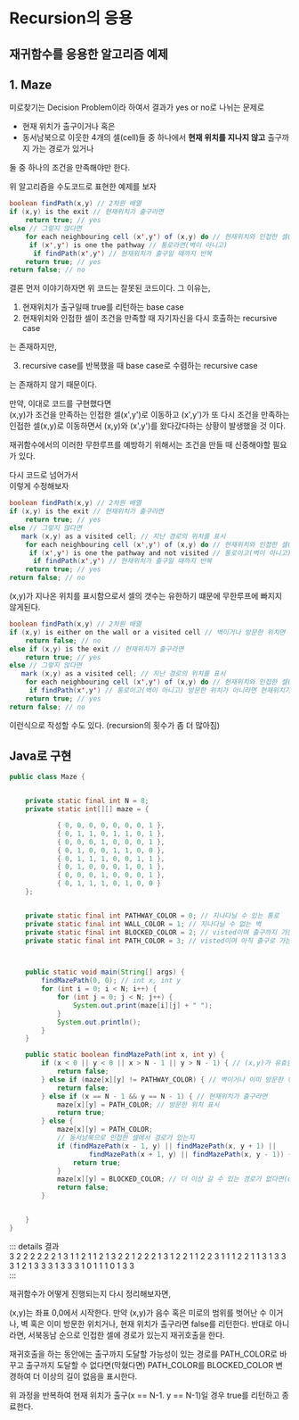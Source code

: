 Recursion의 응용 <Badge text="song" />
=============


## 재귀함수를 응용한 알고리즘 예제

## 1. Maze

미로찾기는 Decision Problem이라 하여서
결과가 yes or no로 나뉘는 문제로

- 현재 위치가 출구이거나 혹은
- 동서남북으로 이웃한 4개의 셀(cell)들 중 하나에서 **현재 위치를 지나지 않고** 출구까지 가는 경로가 있거나

둘 중 하나의 조건을 만족해야만 한다.


위 알고리즘을 수도코드로 표현한 예제를 보자

```java
boolean findPath(x,y) // 2차원 배열
if (x,y) is the exit // 현재위치가 출구라면
    return true; // yes
else // 그렇지 않다면 
    for each neighbouring cell (x',y') of (x,y) do // 현재위치와 인접한 셀(x', y')이
     if (x',y') is one the pathway // 통로라면(벽이 아니고) 
      if findPath(x',y') // 현재위치가 출구일 때까지 반복
    return true; // yes
return false; // no
```

결론 먼저 이야기하자면 위 코드는 잘못된 코드이다.
그 이유는,

1. 현재위치가 출구일때 true를 리턴하는 base case
2. 현재위치와 인접한 셀이 조건을 만족할 때 자기자신을 다시 호출하는 recursive case

는 존재하지만,

3. recursive case를 반복했을 때 base case로 수렴하는 recursive case

는 존재하지 않기 때문이다.

만약, 이대로 코드를 구현했다면   
(x,y)가 조건을 만족하는 인접한 셀(x',y')로 이동하고 (x',y')가 또 다시 조건을 만족하는 인접한 셀(x,y)로 이동하면서
(x,y)와 (x',y')를 왔다갔다하는 상황이 발생했을 것 이다.

재귀함수에서의 이러한 무한루프를 예방하기 위해서는 조건을 만들 때 신중해야할 필요가 있다.

다시 코드로 넘어가서  
이렇게 수정해보자

```java
boolean findPath(x,y) // 2차원 배열
if (x,y) is the exit // 현재위치가 출구라면
    return true; // yes
else // 그렇지 않다면 
   mark (x,y) as a visited cell; // 지난 경로의 위치를 표시
    for each neighbouring cell (x',y') of (x,y) do // 현재위치와 인접한 셀(x', y')이
     if (x',y') is one the pathway and not visited // 통로이고(벽이 아니고) 방문한 위치가 아니라면
      if findPath(x',y') // 현재위치가 출구일 때까지 반복
    return true; // yes
return false; // no
```

(x,y)가 지나온 위치를 표시함으로서 셀의 갯수는 유한하기 떄문에 무한루프에 빠지지 않게된다.


```java
boolean findPath(x,y) // 2차원 배열
if (x,y) is either on the wall or a visited cell // 벽이거나 방문한 위치면
    return false; // no
else if (x,y) is the exit // 현재위치가 출구라면
    return true; // yes
else // 그렇지 않다면 
   mark (x,y) as a visited cell; // 지난 경로의 위치를 표시
    for each neighbouring cell (x',y') of (x,y) do // 현재위치와 인접한 셀(x', y')이
     if findPath(x',y') // 통로이고(벽이 아니고) 방문한 위치가 아니라면 현재위치가 출구일 때까지 반복
    return true; // yes
return false; // no
```

이런식으로 작성할 수도 있다. (recursion의 횟수가 좀 더 많아짐)


## Java로 구현


```java
public class Maze {


    private static final int N = 8;
    private static int[][] maze = {

            { 0, 0, 0, 0, 0, 0, 0, 1 },
            { 0, 1, 1, 0, 1, 1, 0, 1 },
            { 0, 0, 0, 1, 0, 0, 0, 1 },
            { 0, 1, 0, 0, 1, 1, 0, 0 },
            { 0, 1, 1, 1, 0, 0, 1, 1 },
            { 0, 1, 0, 0, 0, 1, 0, 1 },
            { 0, 0, 0, 1, 0, 0, 0, 1 },
            { 0, 1, 1, 1, 0, 1, 0, 0 }
    };


    private static final int PATHWAY_COLOR = 0; // 지나다닐 수 있는 통로
    private static final int WALL_COLOR = 1; // 지나다닐 수 없는 벽
    private static final int BLOCKED_COLOR = 2; // visted이며 출구까지 가는 경로가 막혀있는 셀
    private static final int PATH_COLOR = 3; // visted이며 아직 출구로 가는 경로가 될 가능성이 있는 셀



    public static void main(String[] args) {
        findMazePath(0, 0); // int x, int y
        for (int i = 0; i < N; i++) {
            for (int j = 0; j < N; j++) {
                System.out.print(maze[i][j] + " ");
            }
            System.out.println();
        }
    }

    public static boolean findMazePath(int x, int y) {
        if (x < 0 || y < 0 || x > N - 1 || y > N - 1) { // (x,y)가 유효한 범위인지 확인
            return false;
        } else if (maze[x][y] != PATHWAY_COLOR) { // 벽이거나 이미 방문한 위치거나 
            return false;
        } else if (x == N - 1 && y == N - 1) { // 현재위치가 출구라면
            maze[x][y] = PATH_COLOR; // 방문한 위치 표시
            return true;
        } else {
            maze[x][y] = PATH_COLOR;
            // 동서남북으로 인접한 셀에서 경로가 있는지
            if (findMazePath(x - 1, y) || findMazePath(x, y + 1) ||
                    findMazePath(x + 1, y) || findMazePath(x, y - 1)) {
                return true;
            }
            maze[x][y] = BLOCKED_COLOR; // 더 이상 갈 수 있는 경로가 없다면(dead end)
            return false;
        }


    }
}
```

::: details 결과     
3 2 2 2 2 2 2 1 
3 1 1 2 1 1 2 1 
3 2 2 1 2 2 2 1 
3 1 2 2 1 1 2 2 
3 1 1 1 2 2 1 1 
3 1 3 3 3 1 2 1 
3 3 3 1 3 3 3 1 
0 1 1 1 0 1 3 3      
:::


재귀함수가 어떻게 진행되는지 다시 정리해보자면,


(x,y)는 좌표 0,0에서 시작한다. 만약 (x,y)가 음수 혹은 미로의 범위를 벗어난 수 이거나, 벽 혹은 이미 방문한 위치거나, 현재 위치가 출구라면 false를 리턴한다. 반대로 아니라면, 서북동남 순으로 인접한 셀에 경로가 있는지 재귀호출을 한다.

재귀호출을 하는 동안에는 출구까지 도달할 가능성이 있는 경로를 PATH_COLOR로 바꾸고 출구까지 도달할 수 없다면(막혔다면) PATH_COLOR를 BLOCKED_COLOR 변경하여 더 이상의 길이 없음을 표시한다.   

위 과정을 반복하여 현재 위치가 출구(x == N-1. y == N-1)일 경우 true를 리턴하고 종료한다.